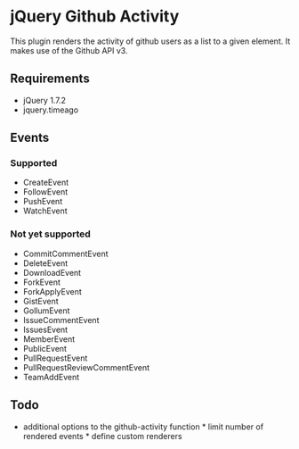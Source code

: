# jQuery Github Activity

This plugin renders the activity of github users as a list to a given element. It makes use of the Github API v3.

## Requirements

* jQuery 1.7.2
* jquery.timeago

## Events

### Supported

* CreateEvent
* FollowEvent
* PushEvent
* WatchEvent

### Not yet supported

* CommitCommentEvent
* DeleteEvent
* DownloadEvent
* ForkEvent
* ForkApplyEvent
* GistEvent
* GollumEvent
* IssueCommentEvent
* IssuesEvent
* MemberEvent
* PublicEvent
* PullRequestEvent
* PullRequestReviewCommentEvent
* TeamAddEvent

## Todo

* additional options to the github-activity function
		* limit number of rendered events
		* define custom renderers
	